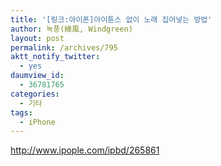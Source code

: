 ```yaml
---
title: '[링크:아이폰]아이튠스 없이 노래 집어넣는 방법'
author: 녹풍(綠風, Windgreen)
layout: post
permalink: /archives/795
aktt_notify_twitter:
  - yes
daumview_id:
  - 36781765
categories:
  - 기타
tags:
  - iPhone
---
```

<a href="http://www.ipople.com/ipbd/265861" target="_blank">http://www.ipople.com/ipbd/265861</a>